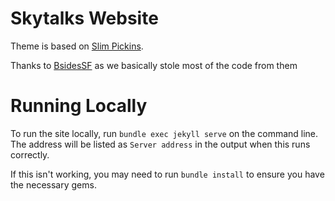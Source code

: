 Skytalks Website
=================

Theme is based on [Slim Pickins](https://chrisanthropic.github.io/slim-pickins-jekyll-theme/).

Thanks to [BsidesSF](http://bsidessf.org/) as we basically stole most of the code from them

Running Locally
=================

To run the site locally, run ```bundle exec jekyll serve``` on the command line. The address will be listed as ```Server address``` in the output when this runs correctly.

If this isn't working, you may need to run ```bundle install``` to ensure you have the necessary gems.
